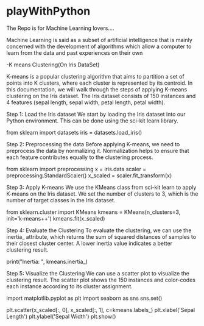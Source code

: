 # playWithPython

The Repo is for Machine Learning lovers....

Machine Learning is said as a subset of artificial intelligence that is mainly concerned with the development of algorithms which allow a computer to learn from the data and past experiences on their own


-K means Clustering(On Iris DataSet)

K-means is a popular clustering algorithm that aims to partition a set of points into K clusters, where each cluster is represented by its centroid. In this documentation, we will walk through the steps of applying K-means clustering on the Iris dataset. The Iris dataset consists of 150 instances and 4 features (sepal length, sepal width, petal length, petal width).

Step 1: Load the Iris dataset
We start by loading the Iris dataset into our Python environment. This can be done using the sci-kit learn library.

from sklearn import datasets
iris = datasets.load_iris()

Step 2: Preprocessing the data
Before applying K-means, we need to preprocess the data by normalizing it. Normalization helps to ensure that each feature contributes equally to the clustering process.

from sklearn import preprocessing
x = iris.data
scaler = preprocessing.StandardScaler()
x_scaled = scaler.fit_transform(x)

Step 3: Apply K-means
We use the KMeans class from sci-kit learn to apply K-means on the Iris dataset. We set the number of clusters to 3, which is the number of target classes in the Iris dataset.

from sklearn.cluster import KMeans
kmeans = KMeans(n_clusters=3, init='k-means++')
kmeans.fit(x_scaled)

Step 4: Evaluate the Clustering
To evaluate the clustering, we can use the inertia_ attribute, which returns the sum of squared distances of samples to their closest cluster center. A lower inertia value indicates a better clustering result.

print("Inertia: ", kmeans.inertia_)

Step 5: Visualize the Clustering
We can use a scatter plot to visualize the clustering result. The scatter plot shows the 150 instances and color-codes each instance according to its cluster assignment.


import matplotlib.pyplot as plt
import seaborn as sns
sns.set()

plt.scatter(x_scaled[:, 0], x_scaled[:, 1], c=kmeans.labels_)
plt.xlabel('Sepal Length')
plt.ylabel('Sepal Width')
plt.show()
